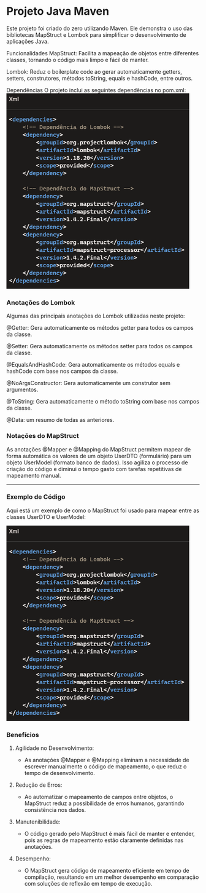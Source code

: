 # Projeto Java Maven
Este projeto foi criado do zero utilizando Maven. Ele demonstra o uso das bibliotecas MapStruct e Lombok para simplificar o desenvolvimento de aplicações Java.

Funcionalidades
MapStruct: Facilita a mapeação de objetos entre diferentes classes, tornando o código mais limpo e fácil de manter.

Lombok: Reduz o boilerplate code ao gerar automaticamente getters, setters, construtores, métodos toString, equals e hashCode, entre outros.

Dependências
O projeto inclui as seguintes dependências no pom.xml:
![Imagem Local](src/img/img-1.png)

### Anotações do Lombok
Algumas das principais anotações do Lombok utilizadas neste projeto:

@Getter: Gera automaticamente os métodos getter para todos os campos da classe.

@Setter: Gera automaticamente os métodos setter para todos os campos da classe.

@EqualsAndHashCode: Gera automaticamente os métodos equals e hashCode com base nos campos da classe.

@NoArgsConstructor: Gera automaticamente um construtor sem argumentos.

@ToString: Gera automaticamente o método toString com base nos campos da classe.

@Data: um resumo de todas as anteriores.

### Notações do MapStruct
As anotações @Mapper e @Mapping do MapStruct permitem mapear de forma automática
os valores de um objeto UserDTO (formulário) para um objeto UserModel (formato banco de dados). Isso agiliza o processo de criação do código e diminui o tempo gasto com tarefas repetitivas de mapeamento manual.


---
### Exemplo de Código
Aqui está um exemplo de como o MapStruct foi usado para mapear entre as classes UserDTO e UserModel:

![Imagem Local](src/img/img-1.png)

### Benefícios

1. Agilidade no Desenvolvimento:

   * As anotações @Mapper e @Mapping eliminam a necessidade de escrever manualmente o código de mapeamento, o que reduz o tempo de desenvolvimento.

2. Redução de Erros:

   * Ao automatizar o mapeamento de campos entre objetos, o MapStruct reduz a possibilidade de erros humanos, garantindo consistência nos dados.

3. Manutenibilidade:

   * O código gerado pelo MapStruct é mais fácil de manter e entender, pois as regras de mapeamento estão claramente definidas nas anotações.

4. Desempenho:

   * O MapStruct gera código de mapeamento eficiente em tempo de compilação, resultando em um melhor desempenho em comparação com soluções de reflexão em tempo de execução.

